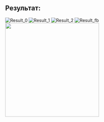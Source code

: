 ## Результат: ##
![Result_0](https://github.com/Dmitry-Serebrennikov/Mdev_episode_II/blob/master/FirebaseNachalo/1.jpg)
![Result_1](https://github.com/Dmitry-Serebrennikov/Mdev_episode_II/blob/master/FirebaseNachalo/2.jpg)
![Result_2](https://github.com/Dmitry-Serebrennikov/Mdev_episode_II/blob/master/FirebaseNachalo/3.jpg)
![Result_fb](https://github.com/Dmitry-Serebrennikov/Mdev_episode_II/blob/master/FirebaseNachalo/fb.png)
<img src="https://github.com/Dmitry-Serebrennikov/Mdev_episode_II/blob/master/FirebaseNachalo/1.jpg" width="300" />
